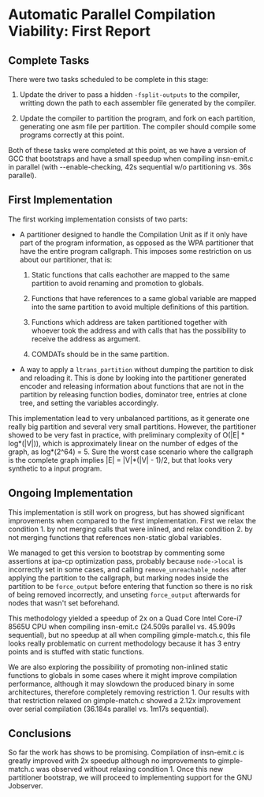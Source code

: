 # Automatic Parallel Compilation Viability: First Report

## Complete Tasks

There were two tasks scheduled to be complete in this stage:

1. Update the driver to pass a hidden `-fsplit-outputs` to the compiler,
writting down the path to each assembler file generated by the compiler.

2. Update the compiler to partition the program, and fork on each
partition, generating one asm file per partition. The compiler should
compile some programs correctly at this point.

Both of these tasks were completed at this point, as we have a version
of GCC that bootstraps and have a small speedup when compiling
insn-emit.c in parallel (with --enable-checking, 42s sequential w/o
partitioning vs. 36s parallel).

## First Implementation

The first working implementation consists of two parts:

- A partitioner designed to handle the Compilation Unit as if it only
  have part of the program information, as opposed as the WPA
  partitioner that have the entire program callgraph. This imposes some
  restriction on us about our partitioner, that is:

    1. Static functions that calls eachother are mapped to the same
    partition to avoid renaming and promotion to globals.

    2. Functions that have references to a same global variable are
    mapped into the same partition to avoid multiple definitions of this
    partition.

    3. Functions which address are taken partitioned together with
    whoever took the address and with calls that has the possibility
    to receive the address as argument.

    4. COMDATs should be in the same partition.

- A way to apply a `ltrans_partition` without dumping the partition
  to disk and reloading it. This is done by looking into the
  partitioner generated encoder and releasing information about
  functions that are not in the partition by releasing function
  bodies, dominator tree, entries at clone tree, and setting the
  variables accordingly.

This implementation lead to very unbalanced partitions, as it generate
one really big partition and several very small partitions. However, the
partitioner showed to be very fast in practice, with preliminary
complexity of O(|E| * log\*(|V|)), which is approximately linear on the
number of edges of the graph, as log\*(2^64) = 5. Sure the worst case
scenario where the callgraph is the complete graph implies |E| =
|V|\*(|V| - 1)/2, but that looks very synthetic to a input program.

## Ongoing Implementation

This implementation is still work on progress, but has showed
significant improvements when compared to the first implementation.
First we relax the condition 1. by not merging calls that were inlined,
and relax condition 2. by not merging functions that references
non-static global variables.

We managed to get this version to bootstrap by commenting some
assertions at ipa-cp optimization pass, probably because `node->local`
is incorrectly set in some cases, and calling `remove_unreachable_nodes`
after applying the partition to the callgraph, but marking nodes inside
the partition to be `force_output` before entering that function so
there is no risk of being removed incorrectly, and unseting
`force_output` afterwards for nodes that wasn't set beforehand.

This methodology yielded a speedup of 2x on a Quad Core Intel Core-i7
8565U CPU when compiling insn-emit.c
(24.509s parallel vs. 45.909s sequential), but no speedup at all when
compiling gimple-match.c, this file looks really problematic on current
methodology because it has 3 entry points and is stuffed with static
functions.

We are also exploring the possibility of promoting non-inlined static
functions to globals in some cases where it might improve compilation
performance, although it may slowdown the produced binary in some
architectures, therefore completely removing restriction 1. Our results
with that restriction relaxed on gimple-match.c showed a 2.12x
improvement over serial compilation (36.184s parallel vs. 1m17s
sequential).

## Conclusions

So far the work has shows to be promising. Compilation of insn-emit.c
is greatly improved with 2x speedup although no improvements to
gimple-match.c was observed without relaxing condition 1. Once this
new partitioner bootstrap, we will proceed to implementing support
for the GNU Jobserver.
